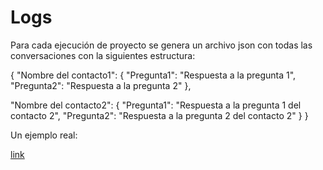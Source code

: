 # Logs

Para cada ejecución de proyecto se genera un archivo json con todas las conversaciones con la siguientes estructura: 



{ 
"Nombre del contacto1": 
          { "Pregunta1": "Respuesta a la pregunta 1", 
            "Pregunta2": "Respuesta a la pregunta 2"
          },
          
"Nombre del contacto2": 
           { "Pregunta1": "Respuesta a la pregunta 1 del contacto 2", 
            "Pregunta2": "Respuesta a la pregunta 2 del contacto 2"
          }
 }
 
 
Un ejemplo real:

[link](https://github.com/Funpei/chatBot/blob/master/Logs/log.json)


 
 
 
 

